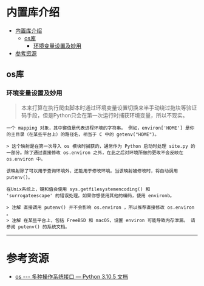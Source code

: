 # 内置库介绍

<!--ts-->
* [内置库介绍](#内置库介绍)
   * [os库](#os库)
      * [环境变量设置及妙用](#环境变量设置及妙用)
* [参考资源](#参考资源)

<!-- Created by https://github.com/ekalinin/github-markdown-toc -->
<!-- Added by: runner, at: Sat Jul 16 09:37:49 UTC 2022 -->

<!--te-->

## os库

### 环境变量设置及妙用
> 本来打算在执行爬虫脚本时通过环境变量设置切换来半手动绕过拖块等验证码手段，但是Python只会在第一次运行时捕获环境变量，所以不现实。

```admonish quote title='官方文档对os.environ的介绍'
一个 mapping 对象，其中键值是代表进程环境的字符串。 例如，environ['HOME'] 是你的主目录（在某些平台上）的路径名，相当于 C 中的 getenv("HOME")。

> 这个映射是在第一次导入 os 模块时捕获的，通常作为 Python 启动时处理 site.py 的一部分。除了通过直接修改 os.environ 之外，在此之后对环境所做的更改不会反映在 os.environ 中。

该映射除了可以用于查询环境外，还能用于修改环境。当该映射被修改时，将自动调用 putenv()。

在Unix系统上，键和值会使用 sys.getfilesystemencoding() 和 'surrogateescape' 的错误处理。如果你想使用其他的编码，使用 environb。

> 注解 直接调用 putenv() 并不会影响 os.environ ，所以推荐直接修改 os.environ 。
> 注解 在某些平台上，包括 FreeBSD 和 macOS，设置 environ 可能导致内存泄漏。 请参阅 putenv() 的系统文档。
```

---

# 参考资源

- [os --- 多种操作系统接口 — Python 3.10.5 文档](https://docs.python.org/zh-cn/3/library/os.html)